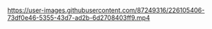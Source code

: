 

https://user-images.githubusercontent.com/87249316/226105406-73df0e46-5355-43d7-ad2b-6d2708403ff9.mp4

